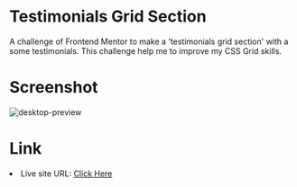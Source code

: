 <h1>Testimonials Grid Section</h1>
A challenge of Frontend Mentor to make a 'testimonials grid section' with a some testimonials. This challenge help me to improve my CSS Grid skills.

<h1>Screenshot</h1>

![desktop-preview](https://github.com/diogo-s4ntos/Testimonials-Grid-Section/assets/117995697/0877c238-e06f-42ef-8cbd-21278745adab)

<h1>Link</h1>
<li>Live site URL: <a href="https://diogo-s4ntos.github.io/Testimonials-Grid-Section/">Click Here</a></li>
